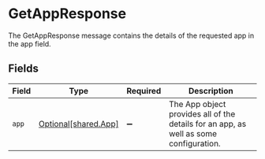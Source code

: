 # GetAppResponse

The GetAppResponse message contains the details of the requested app in the app field.


## Fields

| Field                                                                                 | Type                                                                                  | Required                                                                              | Description                                                                           |
| ------------------------------------------------------------------------------------- | ------------------------------------------------------------------------------------- | ------------------------------------------------------------------------------------- | ------------------------------------------------------------------------------------- |
| `app`                                                                                 | [Optional[shared.App]](../../models/shared/app.md)                                    | :heavy_minus_sign:                                                                    | The App object provides all of the details for an app, as well as some configuration. |